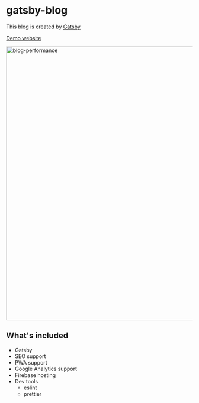 # gatsby-blog

This blog is created by [Gatsby](https://www.gatsbyjs.org/)

[Demo website](https://blog-90eed.firebaseapp.com/)

<img width="740" alt="blog-performance" src="https://user-images.githubusercontent.com/4437236/50688348-6776e880-1068-11e9-9385-79660cefa382.png">

## What's included

- Gatsby
- SEO support
- PWA support
- Google Analytics support
- Firebase hosting
- Dev tools
  - eslint
  - prettier
